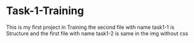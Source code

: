 # Task-1-Training
This is my first project in Training
the second  file with name task1-1 is Structure and the first file with name task1-2 is same in the img without css
